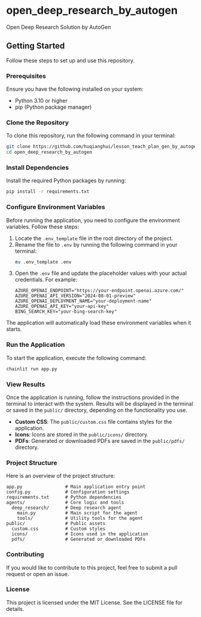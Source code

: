 # open_deep_research_by_autogen

Open Deep Research Solution by AutoGen

## Getting Started

Follow these steps to set up and use this repository.

### Prerequisites

Ensure you have the following installed on your system:

- Python 3.10 or higher
- pip (Python package manager)

### Clone the Repository

To clone this repository, run the following command in your terminal:

```bash
git clone https://github.com/huqianghui/lesson_teach_plan_gen_by_autogen.git
cd open_deep_research_by_autogen
```

### Install Dependencies

Install the required Python packages by running:

```bash
pip install -r requirements.txt
```

### Configure Environment Variables

Before running the application, you need to configure the environment variables. Follow these steps:

1. Locate the `.env_template` file in the root directory of the project.
2. Rename the file to `.env` by running the following command in your terminal:
   ```bash
   mv .env_template .env
   ```
3. Open the `.env` file and update the placeholder values with your actual credentials. For example:
   ```env
   AZURE_OPENAI_ENDPOINT="https://your-endpoint.openai.azure.com/"
   AZURE_OPENAI_API_VERSION="2024-08-01-preview"
   AZURE_OPENAI_DEPLOYMENT_NAME="your-deployment-name"
   AZURE_OPENAI_API_KEY="your-api-key"
   BING_SEARCH_KEY="your-bing-search-key"
   ```

The application will automatically load these environment variables when it starts.

### Run the Application

To start the application, execute the following command:

```bash
chainlit run app.py
```

### View Results

Once the application is running, follow the instructions provided in the terminal to interact with the system. Results will be displayed in the terminal or saved in the `public/` directory, depending on the functionality you use.

- **Custom CSS**: The `public/custom.css` file contains styles for the application.
- **Icons**: Icons are stored in the `public/icons/` directory.
- **PDFs**: Generated or downloaded PDFs are saved in the `public/pdfs/` directory.

### Project Structure

Here is an overview of the project structure:

```
app.py                # Main application entry point
config.py             # Configuration settings
requirements.txt      # Python dependencies
agents/               # Core logic and tools
  deep_research/      # Deep research agent
    main.py           # Main script for the agent
    tools/            # Utility tools for the agent
public/               # Public assets
  custom.css          # Custom styles
  icons/              # Icons used in the application
  pdfs/               # Generated or downloaded PDFs
```

### Contributing

If you would like to contribute to this project, feel free to submit a pull request or open an issue.

### License

This project is licensed under the MIT License. See the LICENSE file for details.
